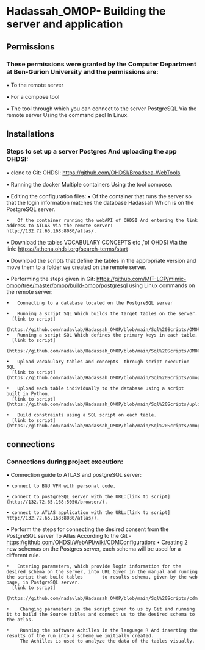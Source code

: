 # Hadassah_OMOP- Building the server and application

## Permissions
### These permissions were granted by the Computer Department at Ben-Gurion University and the permissions are:
  •	To the remote server
  
  •	 For a compose tool
  
  •	The tool through which you can connect to the server PostgreSQL Via the remote server Using the command psql In Linux.

## Installations
### Steps to set up a server Postgres And uploading the app OHDSI:
•	clone to Git: OHDSI: https://github.com/OHDSI/Broadsea-WebTools 

•	Running the docker Multiple containers Using the tool compose.

•	Editing the configuration files:
    •	 Of the container that runs the server so that the login information matches the database Hadassah Which is on the PostgreSQL server.
  
    •	Of the container running the webAPI of OHDSI And entering the link address to ATLAS Via the remote server: http://132.72.65.168:8080/atlas/.

•	 Download the tables VOCABULARY CONCEPTS etc ,'of OHDSI Via the link: https://athena.ohdsi.org/search-terms/start

•	Download the scripts that define the tables in the appropriate version and move them to a folder we created on the remote server.

•	Performing the steps given in Git: https://github.com/MIT-LCP/mimic-omop/tree/master/omop/build-omop/postgresql using Linux commands on the remote server:
  
    •	Connecting to a database located on the PostgreSQL server 
  
    •	Running a script SQL Which builds the target tables on the server.
      [link to script] 
      (https://github.com/nadavlab/Hadassah_OMOP/blob/main/Sql%20Scripts/OMOPCDM_postgresql_5.46_ddl.sql)
    •	Running a script SQL Which defines the primary keys in each table.
      [link to script] 
      (https://github.com/nadavlab/Hadassah_OMOP/blob/main/Sql%20Scripts/OMOPCDM_postgresql_5.46_primary_keys.sql)

    •	Upload vocabulary tables and concepts  through script execution SQL
      [link to script] (https://github.com/nadavlab/Hadassah_OMOP/blob/main/Sql%20Scripts/omop_vocab_load.sql)

    •	Upload each table individually to the database using a script built in Python.
      [link to script] (https://github.com/nadavlab/Hadassah_OMOP/blob/main/Sql%20Scripts/upload_data.py)

    •	Build constraints using a SQL script on each table.
      [link to script] (https://github.com/nadavlab/Hadassah_OMOP/blob/main/Sql%20Scripts/omop_constraints_load.sql)

## connections
### Connections during project execution: 
•	Connection guide to ATLAS and postgreSQL server:
    
    • connect to BGU VPN with personal code.
    
    • connect to postgreSQL server with the URL:[link to script] (http://132.72.65.168:5050/browser/).
    
    • connect to ATLAS application with the URL:[link to script] http://132.72.65.168:8080/atlas/).

• Perform the steps for connecting the desired consent from the PostgreSQL server To Atlas According to the Git - https://github.com/OHDSI/WebAPI/wiki/CDMConfiguration:
    •	Creating 2 new schemas on the Postgres server, each schema will be used for a different rule. 
  
    •	Entering parameters, which provide login information for the desired schema on the server, into URL Given in the manual and running the script that build tables       to results schema, given by the web page, in PostgreSQL server.
      [link to script]
      (https://github.com/nadavlab/Hadassah_OMOP/blob/main/Sql%20Scripts/cdm_config_webAPI.sql)

    •	 Changing parameters in the script given to us by Git and running it to build the Source tables and connect us to the desired schema to the atlas.
  
    •	 Running the software Achilles in the language R And inserting the results of the run into a scheme we initially created. 
         The Achilles is used to analyze the data of the tables visually.
